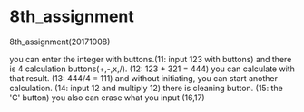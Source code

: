 # 8th_assignment
8th_assignment(20171008)

you can enter the integer with buttons.(11: input 123 with buttons)
and there is 4 calculation buttons(+,-,x,/). (12: 123 + 321 = 444)
you can calculate with that result. (13: 444/4 = 111)
and without initiating, you can start another calculation. (14: input 12 and multiply 12)
there is cleaning button. (15: the 'C' button)
you also can erase what you input (16,17)
